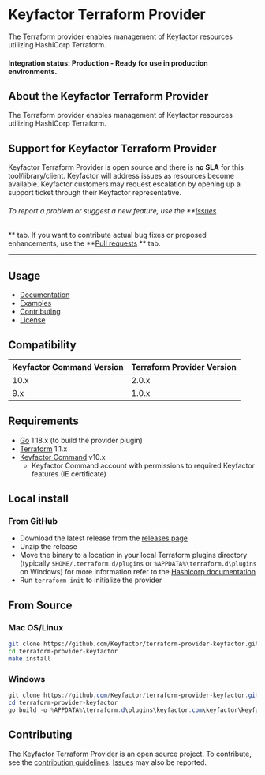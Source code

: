# Keyfactor Terraform Provider

The Terraform provider enables management of Keyfactor resources utilizing HashiCorp Terraform.

#### Integration status: Production - Ready for use in production environments.

## About the Keyfactor Terraform Provider

The Terraform provider enables management of Keyfactor resources utilizing HashiCorp Terraform.

## Support for Keyfactor Terraform Provider

Keyfactor Terraform Provider is open source and there is **no SLA** for this tool/library/client. Keyfactor will address
issues as resources become available. Keyfactor customers may request escalation by opening up a support ticket through
their Keyfactor representative.

###### To report a problem or suggest a new feature, use the **[Issues](../../issues)
** tab. If you want to contribute actual bug fixes or proposed enhancements, use the **[Pull requests](../../pulls)
** tab.

___

## Usage

* [Documentation](https://github.com/Keyfactor/terraform-provider-keyfactor/blob/main/docs/index.md)
* [Examples](https://github.com/Keyfactor/terraform-provider-keyfactor/tree/main/examples)
* [Contributing](https://github.com/Keyfactor/terraform-provider-keyfactor/blob/main/CONTRIBUTING.md)
* [License](https://github.com/Keyfactor/terraform-provider-keyfactor/blob/main/LICENSE)

## Compatibility

| Keyfactor Command Version | Terraform Provider Version |
|---------------------------|----------------------------|
| 10.x                      | 2.0.x                      |
| 9.x                       | 1.0.x                      |

## Requirements

* [Go](https://golang.org/doc/install) 1.18.x (to build the provider plugin)
* [Terraform](https://www.terraform.io/downloads) 1.1.x
* [Keyfactor Command](https://www.keyfactor.com/) v10.x
    * Keyfactor Command account with permissions to required Keyfactor features (IE certificate)

## Local install

### From GitHub

- Download the latest release from
  the [releases page](https://github.com/Keyfactor/terraform-provider-keyfactor/releases)
- Unzip the release
- Move the binary to a location in your local Terraform plugins directory (typically `$HOME/.terraform.d/plugins`
  or `%APPDATA%\terraform.d\plugins` on Windows)
  for more information refer to
  the [Hashicorp documentation](https://www.terraform.io/docs/cli/config/config-file.html#implied-local-mirror-directories)
- Run `terraform init` to initialize the provider

## From Source

### Mac OS/Linux

```bash
git clone https://github.com/Keyfactor/terraform-provider-keyfactor.git
cd terraform-provider-keyfactor
make install
```

### Windows

```powershell
git clone https://github.com/Keyfactor/terraform-provider-keyfactor.git
cd terraform-provider-keyfactor
go build -o %APPDATA%\terraform.d\plugins\keyfactor.com\keyfactor\keyfactor\1.0.3\terraform-provider-keyfactor.exe
```

## Contributing

The Keyfactor Terraform Provider is an open source project. To contribute, see
the [contribution guidelines](https://github.com/Keyfactor/terraform-provider-keyfactor/blob/main/CONTRIBUTING.md).
[Issues](https://github.com/Keyfactor/terraform-provider-keyfactor/issues/new/choose) may also be reported.
